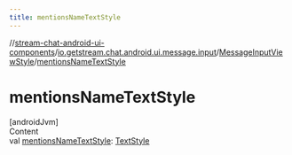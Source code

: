 ```yaml
---
title: mentionsNameTextStyle
---
```

//[stream-chat-android-ui-components](../../../index.md)/[io.getstream.chat.android.ui.message.input](../index.md)/[MessageInputViewStyle](index.md)/[mentionsNameTextStyle](mentionsNameTextStyle.md)



# mentionsNameTextStyle  
[androidJvm]  
Content  
val [mentionsNameTextStyle](mentionsNameTextStyle.md): [TextStyle](../../io.getstream.chat.android.ui.common.style/TextStyle/index.md)  




